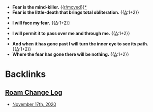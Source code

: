 - __Fear is the mind-killer.__ {{[r/moved](<r/moved.md>)}}[*](((vhkli20Jz)))
- __Fear is the little-death that brings total obliteration.__ {{[∆](<∆.md>):1+2}}
- 
- __I will face my fear.__ {{[∆](<∆.md>):1+2}}
- 
- __I will permit it to pass over me and through me.__ {{[∆](<∆.md>):1+2}}
- 
- __And when it has gone past I will turn the inner eye to see its path.__ {{[∆](<∆.md>):1+2}}
- __Where the fear has gone there will be nothing.__ {{[∆](<∆.md>):1+2}}

# Backlinks
## [Roam Change Log](<Roam Change Log.md>)
- [November 17th, 2020](<November 17th, 2020.md>)

